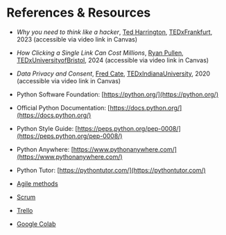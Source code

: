 # References & Resources

<!-- 
[Lecture Notes](notes/m10lecture.pdf)
-->

- *Why you need to think like a hacker*, [Ted Harrington](https://www.tedharrington.com/), [TEDxFrankfurt](https://www.ted.com/about/programs-initiatives/tedx-program), 2023 (accessible via video link in Canvas)

- *How Clicking a Single Link Can Cost Millions*, [Ryan Pullen](https://www.ted.com/speakers/ryan_pullen), [TEDxUniversityofBristol](https://www.ted.com/about/programs-initiatives/tedx-program), 2024 (accessible via video link in Canvas)

- *Data Privacy and Consent*, [Fred Cate](https://en.wikipedia.org/wiki/Fred_Cate), [TEDxIndianaUniversity](https://www.ted.com/about/programs-initiatives/tedx-program), 2020 (accessible via video link in Canvas)

- Python Software Foundation: [https://python.org/](https://python.org/)
- Official Python Documentation: [https://docs.python.org/](https://docs.python.org/)
- Python Style Guide: [https://peps.python.org/pep-0008/](https://peps.python.org/pep-0008/)
- Python Anywhere: [https://www.pythonanywhere.com/](https://www.pythonanywhere.com/)
- Python Tutor: [https://pythontutor.com/](https://pythontutor.com/)

- [Agile methods](https://www.agilealliance.org/)
- [Scrum](https://www.scrum.org/)
- [Trello](https://trello.com/)
- [Google Colab](https://colab.google/)

